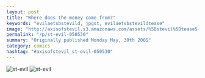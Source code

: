 ```yaml
---
layout: post
title: "Where does the money come from?"
keywords: "evilaetsbstevild, jpgst, evilaetsbstevildtease"
image: "http://axisofstevil.s3.amazonaws.com/assets/%5Bstevil%5Dtease5-30-05.jpg"
permalink: "/p/st-evil-050530"
summary: "Originally published Monday May, 30th 2005"
category: comics
hashtag: "#axisofstevil_st-evil-050530"
---
```


![st-evil](http://axisofstevil.s3.amazonaws.com/assets/%5Bstevil%5Dtease5-30-05.jpg)
![st-evil](http://axisofstevil.s3.amazonaws.com/assets/%5Bstevil%5D5-30-05.gif)
